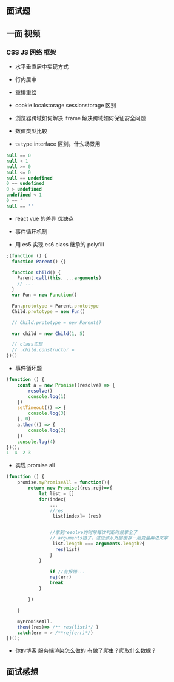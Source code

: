 ## 面试题

## 一面 视频

### CSS JS 网络 框架

- 水平垂直居中实现方式
- 行内居中

- 重排重绘
- cookie localstorage sessionstorage 区别
- 浏览器跨域如何解决 iframe 解决跨域如何保证安全问题

- 数值类型比较

- ts type interface 区别。什么场景用

```js
null == 0
null < 1
null >= 0
null <= 0
null == undefined
0 == undefined
0 > undefined
undefined < 1
0 == ''
null == ''
```

- react vue 的差异 优缺点

- 事件循环机制

- 用 es5 实现 es6 class 继承的 polyfill

```js
;(function () {
  function Parent() {}

  function Child() {
    Parent.call(this, ...arguments)
    // ...
  }
  var Fun = new Function()

  Fun.prototype = Parent.prototype
  Child.prototype = new Fun()

  // Child.prototype = new Parent()

  var child = new Child(1, 5)

  // class实现
  // .child.constructor =
})()
```

- 事件循环题

```js
(function () {
    const a = new Promise((resolve) => {
        resolve()
        console.log(1)
    })
    setTimeout(() => {
        console.log(3)
    }, 0)
    a.then(() => {
        console.log(2)
    })
    console.log(4)
})();
1  4  2 3
```

- 实现 promise all

```js
(function () {
    promise.myPromiseAll = function(){
        return new Promise((res,rej)=>{
            let list = []
            for(index{
                ...
                //res
                 list[index]= (res)


                //拿到resolve的时候每次判断时候拿全了
                // arguments错了，这应该从外层缓存一层变量再进来拿
                 list.length === arguments.length?{
                  res(list)
                }
            }

                if //有报错...
                rej(err)
                break
            }

        })

    }

    myPromiseAll.
    then((res)=> /** res(list)*/ )
    catch(err = > /**rej(err)*/)
})();

```

- 你的博客 服务端渲染怎么做的 有做了爬虫？爬取什么数据？

## 面试感想
